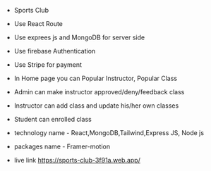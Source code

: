 + Sports Club
+ Use React Route
+ Use exprees js and MongoDB for server side 
+ Use firebase Authentication
+ Use Stripe for payment
+ In Home page you can Popular Instructor, Popular Class 
+ Admin can make instructor approved/deny/feedback class 
+ Instructor can add class and update his/her own classes
+ Student can enrolled class
+ technology name - React,MongoDB,Tailwind,Express JS, Node js 
+ packages name - Framer-motion  
 

+ live link https://sports-club-3f91a.web.app/